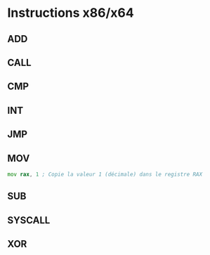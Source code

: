# Instructions x86/x64

## ADD

## CALL

## CMP

## INT

## JMP

## MOV

```asm
mov rax, 1 ; Copie la valeur 1 (décimale) dans le registre RAX
```

## SUB

## SYSCALL

## XOR
